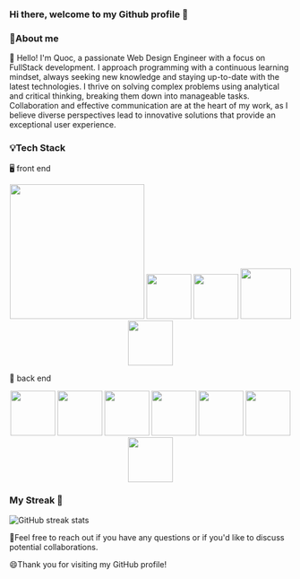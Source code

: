 ### Hi there, welcome to my Github profile 👋

### 🚀About me 

🧠 Hello! I'm Quoc, a passionate Web Design Engineer with a focus on FullStack development. I approach programming with a continuous learning mindset, always seeking new knowledge and staying up-to-date with the latest technologies. I thrive on solving complex problems using analytical and critical thinking, breaking them down into manageable tasks. Collaboration and effective communication are at the heart of my work, as I believe diverse perspectives lead to innovative solutions that provide an exceptional user experience. 

### 💡Tech Stack

🖥️ front end

<div>
   <center>
      <img src="https://upload.wikimedia.org/wikipedia/commons/thumb/8/8e/Nextjs-logo.svg/2560px-Nextjs-logo.svg.png" width="240">
      <img src="https://upload.wikimedia.org/wikipedia/commons/thumb/a/a7/React-icon.svg/2300px-React-icon.svg.png" width="80">
      <img src="https://raw.githubusercontent.com/reduxjs/redux/master/logo/logo.png" width="80">
      <img src="https://camo.githubusercontent.com/7500b9cc1d0652febaab82b3a294b3898deb63bcfc23693adcc9c1236c3b9d5b/68747470733a2f2f6e6578742d617574682e6a732e6f72672f696d672f6c6f676f2f6c6f676f2d736d2e706e67" width="90">
      <img src="https://user-images.githubusercontent.com/46889813/106451545-c7cef300-6497-11eb-80d9-e51c9fc3cd33.png" width="80">
   </center>
</div>

💾 back end

<div>
   <center>
      <img src="https://upload.wikimedia.org/wikipedia/commons/a/a8/NestJS.svg" width="80">
      <img src="https://cdn.freebiesupply.com/logos/large/2x/rabbitmq-logo-png-transparent.png" width="80">
      <img src="https://cdn.worldvectorlogo.com/logos/redis.svg" width="80">
      <img src="https://i.imgur.com/Dns5wR8.png" width="80">
      <img src="https://upload.wikimedia.org/wikipedia/commons/thumb/b/bc/Amazon-S3-Logo.svg/1200px-Amazon-S3-Logo.svg.png" width="80">
      <img src="https://www.docker.com/wp-content/uploads/2022/03/Moby-logo.png" width="80">
      <img src="https://adware-technologies.s3.amazonaws.com/uploads/technology/thumbnail/20/express-js.png" width="80">
   </center>
</div>

### My Streak 🌱
![GitHub streak stats](https://github-readme-streak-stats.herokuapp.com/?user=quocld)  

💬Feel free to reach out if you have any questions or if you'd like to discuss potential collaborations.

😄Thank you for visiting my GitHub profile!


